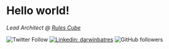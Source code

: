 # Hello world!

<p><em>Lead Architect @ <a href="https://rulescube.ca/">Rules Cube</a></em></p>

![Twitter Follow](https://img.shields.io/twitter/follow/darwinbatres?label=Follow)
[![Linkedin: darwinbatres](https://img.shields.io/badge/-anmol-blue?style=flat-square&logo=Linkedin&logoColor=white&link=https://www.linkedin.com/in/darwinbatres/)](https://www.linkedin.com/in/darwinbatres/)
![GitHub followers](https://img.shields.io/github/followers/darwinbatres?label=Follow&style=social)
